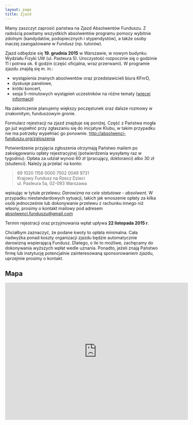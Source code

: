 ```yaml
---
layout: page
title: Zjazd 
---
```


Mamy zaszczyt zaprosić państwa na Zjazd Absolwentów Funduszu.
Z radością powitamy wszystkich absolwentów programu pomocy wybitnie zdolnym
(kandydatów, podopiecznych i stypendystów),
a także osoby inaczej zaangażowane w Fundusz (np. tutorów).

Zjazd odbędzie się **19. grudnia 2015** w Warszawie,
w nowym budynku Wydziału Fizyki UW (ul. Pasteura 5).
Uroczystość rozpocznie się o godzinie 11 i potrwa ok. 6 godzin
(część oficjalna, wraz przerwami).
W programie zjazdu znajdą się m. in.:

* wystąpienia znanych absolwentów oraz przedstawicieli biura KFnrD,
* dyskusje panelowe,
* krótki koncert,
* sesja 5-minutowych wystąpień uczestników na różne tematy
([więcej informacji](http://absolwenci-funduszu.org/flaszki))

Na zakończenie planujemy większy poczęstunek oraz dalsze rozmowy w znakomitym, funduszowym gronie.

Formularz rejestracji na zjazd znajduje się poniżej.
Część z Państwa mogła go już wypełnić przy zgłaszaniu się do inicjatyw Klubu,
w takim przypadku nie ma potrzeby wypełniać go ponownie.
http://absolwenci-funduszu.org/zgloszenia

Potwierdzenie przyjęcia zgłoszenia otrzymają Państwo mailem po zaksięgowaniu
opłaty rejestracyjnej (potwierdzenia wysyłamy raz w tygodniu).
Opłata za udział wynosi 60 zł (pracujący, doktoranci) albo 30 zł (studenci).
Należy ją przelać na konto:

> 69 1020 1156 0000 7502 0049 9731  
> Krajowy Fundusz na Rzecz Dzieci  
> ul. Pasteura 5a, 02-093 Warszawa

wpisując w tytule przelewu: *Darowizna na cele statutowe - absolwent*.
W przypadku niestandardowych sytuacji, takich jak wnoszenie opłaty za kilka osób jednocześnie
lub dokonywanie przelewu z rachunku innego niż własny, prosimy o kontakt mailowy pod adresem
absolwenci.funduszu@gmail.com

Termin rejestracji oraz przyjmowania wpłat upływa **22 listopada 2015 r**.

Chciałbym zaznaczyć, że podane kwoty to opłata minimalna.
Cała nadwyżka ponad koszty organizacji zjazdu będzie automatycznie darowizną wspierającą Fundusz.
Dlatego, o ile to możliwe, zachęcamy do dokonywania wyższych wpłat wedle uznania.
Ponadto, jeżeli znają Państwo firmę lub instytucję potencjalnie zainteresowaną sponsorowaniem zjazdu,
uprzejmie prosimy o kontakt.

## Mapa
<iframe src="https://www.google.com/maps/embed?pb=!1m18!1m12!1m3!1d1222.3534780727382!2d20.982526856166903!3d52.2123726531322!2m3!1f0!2f0!3f0!3m2!1i1024!2i768!4f13.1!3m3!1m2!1s0x471eccece2d062d9%3A0xeb502e63f53718c9!2sUniwersytet+Warszawski%3A+Wydzia%C5%82+Fizyki!5e0!3m2!1sen!2spl!4v1446323065008" width="600" height="450" frameborder="0" style="border:0" allowfullscreen></iframe>
